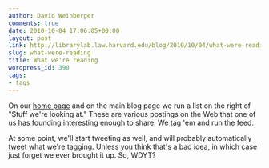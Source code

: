 ```yaml
---
author: David Weinberger
comments: true
date: 2010-10-04 17:06:05+00:00
layout: post
link: http://librarylab.law.harvard.edu/blog/2010/10/04/what-were-reading/
slug: what-were-reading
title: What we're reading
wordpress_id: 390
tags:
- tags
---
```


On our [home page](http://librarylab.law.harvard.edu/blog/) and on the main blog page we run a list on the right of "Stuff we're looking at." These are various postings on the Web that one of us has founding interesting enough to share. We tag 'em and run the feed. 

At some point, we'll start tweeting as well, and will probably automatically tweet what we're tagging. Unless you think that's a bad idea, in which case just forget we ever brought it up. So, WDYT?
